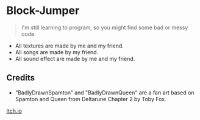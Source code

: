 # Block-Jumper

> I'm still learning to program, so you might find some bad or messy code.

- All textures are made by me and my friend.
- All songs are made by my friend.
- All sound effect are made by me and my friend.


## Credits

- “BadlyDrawnSpamton” and "BadlyDrawnQueen" are a fan art based on Spamton and Queen from Deltarune Chapter 2 by Toby Fox.

[Itch.io](https://ksawex4.itch.io/block-jumper)
